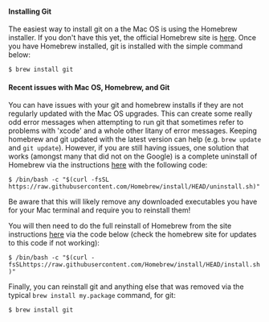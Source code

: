 #### Installing Git 
The easiest way to install git on a the Mac OS is using the Homebrew installer. If you don't have this yet, the official Homebrew site is [here](https://brew.sh/). Once you have Homebrew installed, git is installed
with the simple command below:  
  
`$ brew install git`  
#### Recent issues with Mac OS, Homebrew, and Git
You can have issues with your git and homebrew installs if they are not regularly updated with the Mac OS upgrades. This can create some really odd error messages when attempting to run git that sometimes refer to 
problems with 'xcode' and a whole other litany of error messages. Keeping homebrew and git updated with the latest version can help (e.g. `brew update` and `git update`). However, if you are still having issues, one solution that works (amongst many that did not on the Google) is a complete uninstall of Homebrew via the instructions [here](https://mac.install.guide/homebrew/5.html) with the following code:
  
`$ /bin/bash -c "$(curl -fsSL https://raw.githubusercontent.com/Homebrew/install/HEAD/uninstall.sh)"`  
  
Be aware that this will likely remove any downloaded executables you have for your Mac terminal and require you to reinstall them!
  
You will then need to do the full reinstall of Homebrew from the site instructions [here](https://brew.sh/) via the code below (check the homebrew site for updates to this code if not working): 
  
`$ /bin/bash -c "$(curl -fsSLhttps://raw.githubusercontent.com/Homebrew/install/HEAD/install.sh)"`  
  
Finally, you can reinstall git and anything else that was removed via the typical `brew install my.package` command, for git:  
  
`$ brew install git`
